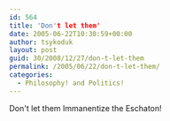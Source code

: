 ```yaml
---
id: 564
title: 'Don't let them'
date: 2005-06-22T10:30:59+00:00
author: tsykoduk
layout: post
guid: 30/2008/12/27/don-t-let-them
permalink: /2005/06/22/don-t-let-them/
categories:
  - Philosophy! and Politics!
---
```

<p>Don't let them Immanentize the Eschaton!</p>